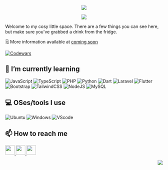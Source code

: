 <p width="100%" align="center">
  <img src="https://capsule-render.vercel.app/api?type=waving&color=gradient&text=Hi%20There!&height=100&section=header"/>
</p>

<p align="center" width="100%">
  <img width=""src="https://i.pinimg.com/originals/46/5e/76/465e76ef9c20b4e3dd4075c69306f74e.gif"/>
</p>

Welcome to my cosy little space. There are a few things you can see here, but make sure you've grabbed a drink from the fridge.

🗒️ More information available at [coming soon]()

[![Codewars](https://www.codewars.com/users/Seinzz/badges/small)](https://www.codewars.com/users/Seinzz)

## 🌱 I’m currently learning

![JavaScript](https://img.shields.io/badge/javascript-323330.svg?style=for-the-badge&logo=javascript&logoColor=F7DF1E)
![TypeScript](https://img.shields.io/badge/typescript-323330.svg?style=for-the-badge&logo=typescript&logoColor=007ACC)
![PHP](https://img.shields.io/badge/php-323330.svg?style=for-the-badge&logo=php&logoColor=777BB4)
![Python](https://img.shields.io/badge/python-323330?style=for-the-badge&logo=python&logoColor=3776AB)
![Dart](https://img.shields.io/badge/dart-323330?style=for-the-badge&logo=dart&logoColor=0175C2)
![Laravel](https://img.shields.io/badge/Laravel-323330.svg?style=for-the-badge&logo=Laravel&logoColor=FF2D20)
![Flutter](https://img.shields.io/badge/Flutter-323330.svg?style=for-the-badge&logo=Flutter&logoColor=02569B)
![Bootstrap](https://img.shields.io/badge/bootstrap-323330.svg?style=for-the-badge&logo=bootstrap&logoColor=7952B3)
![TailwindCSS](https://img.shields.io/badge/tailwindcss-323330.svg?style=for-the-badge&logo=tailwind-css&logoColor=06B6D4)
![NodeJS](https://img.shields.io/badge/node.js-323330?style=for-the-badge&logo=node.js&logoColor=339933)
![MySQL](https://img.shields.io/badge/mysql-323330.svg?style=for-the-badge&logo=mysql&logoColor=4479A1)

## 💻 OSes/tools I use

![Ubuntu](https://img.shields.io/badge/Ubuntu-%23323330?style=for-the-badge&logo=ubuntu&logoColor=E95420)
![Windows](https://img.shields.io/badge/Windows-%23323330?style=for-the-badge&logo=windows&logoColor=0078D4)
![VScode](https://img.shields.io/badge/VSCode-%23323330?style=for-the-badge&logo=visual%20studio%20code&logoColor=007ACC)

## 📫 How to reach me

<div justify-content="center" >
  <a margin-right="20px" target="_blank" href="https://www.instagram.com/hsnzdn_/">
    <img height="30" width="30" src="https://cdn.simpleicons.org/instagram/" />
  </a>
  <a margin-right="20px" target="_blank" href="https://x.com/_aantasena">
    <img height="30" width="30" src="https://cdn.simpleicons.org/x/" />
  </a>
  <a margin-right="20px" target="_blank" href="https://www.linkedin.com/in/hyzidane/" >
    <img height="30" width="30" src="https://cdn.simpleicons.org/linkedin/"/>
  </a>
</div>

<img
  align="right"
  src="https://visitor-badge.laobi.icu/badge?page_id=Seinzzz.Seinzzz"
/>

<!-- ### -->

<!-- <div align="center">
  <img src="https://profile-counter.glitch.me/seinzzz/count.svg?"  />
</div> -->

###

<!--
**Seinzzz/Seinzzz** is a ✨ _special_ ✨ repository because its `README.md` (this file) appears on your GitHub profile.

Here are some ideas to get you started:

- 🔭 I’m currently working on ...
- 🌱 I’m currently learning ...
- 👯 I’m looking to collaborate on ...
- 🤔 I’m looking for help with ...
- 💬 Ask me about ...
- 📫 How to reach me: ...
- 😄 Pronouns: ...
- ⚡ Fun fact: ...
  -->
